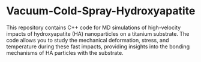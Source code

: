 # Vacuum-Cold-Spray-Hydroxyapatite
This repository contains C++ code for MD simulations of high-velocity impacts of hydroxyapatite (HA) nanoparticles on a titanium substrate. The code allows you to study the mechanical deformation, stress, and temperature during these fast impacts, providing insights into the bonding mechanisms of HA particles with the substrate.
